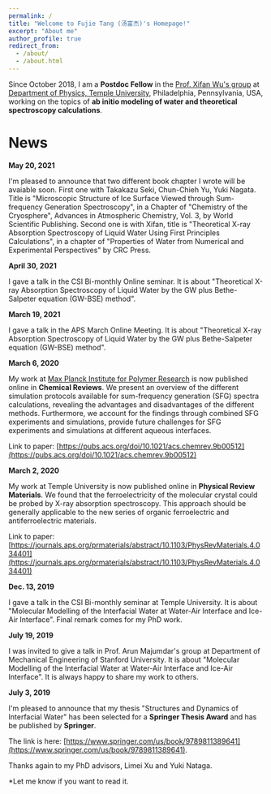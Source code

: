 ```yaml
---
permalink: /
title: "Welcome to Fujie Tang (汤富杰)'s Homepage!"
excerpt: "About me"
author_profile: true
redirect_from: 
  - /about/
  - /about.html
---
```


Since October 2018, I am a **Postdoc Fellow** in the [Prof. Xifan Wu's group](https://sites.temple.edu/xifanwu/) at [Department of Physics, Temple University](https://phys.cst.temple.edu/), Philadelphia, Pennsylvania, USA, working on the topics of **ab initio modeling of water and theoretical spectroscopy calculations**.

News
======
**May 20, 2021**

I'm pleased to announce that two different book chapter I wrote will be avaiable soon. First one with Takakazu Seki, Chun-Chieh Yu, Yuki Nagata. Title is "Microscopic Structure of Ice Surface Viewed through Sum-frequency Generation Spectroscopy", in a Chapter of "Chemistry of the Cryosphere", Advances in Atmospheric Chemistry, Vol. 3, by World Scientific Publishing. Second one is with Xifan, title is "Theoretical X-ray Absorption Spectroscopy of Liquid Water Using First Principles Calculations", in a chapter of "Properties of Water from Numerical and Experimental Perspectives" by CRC Press. 


**April 30, 2021**

I gave a talk in the CSI Bi-monthly Online seminar. It is about "Theoretical X-ray Absorption Spectroscopy of Liquid Water by the GW plus Bethe-Salpeter equation (GW-BSE) method". 


**March 19, 2021**

I gave a talk in the APS March Online Meeting. It is about "Theoretical X-ray Absorption Spectroscopy of Liquid Water by the GW plus Bethe-Salpeter equation (GW-BSE) method".



**March 6, 2020**

My work at [Max Planck Institute for Polymer Research](https://www.mpip-mainz.mpg.de/en/home) is now published online in **Chemical Reviews**. We present an overview of the different simulation protocols available for sum-frequency generation (SFG) spectra calculations, revealing the advantages and disadvantages of the different methods. Furthermore, we account for the findings through combined SFG experiments and simulations, provide future challenges for SFG experiments and simulations at different aqueous interfaces.

Link to paper: [https://pubs.acs.org/doi/10.1021/acs.chemrev.9b00512](https://pubs.acs.org/doi/10.1021/acs.chemrev.9b00512)

**March 2, 2020**

My work at Temple University is now published online in **Physical Review Materials**. We found that the ferroelectricity of the molecular crystal could be probed by X-ray absorption spectroscopy. This approach should be generally applicable to the new series of organic ferroelectric and antiferroelectric materials. 

Link to paper: [https://journals.aps.org/prmaterials/abstract/10.1103/PhysRevMaterials.4.034401](https://journals.aps.org/prmaterials/abstract/10.1103/PhysRevMaterials.4.034401)

**Dec. 13, 2019**

I gave a talk in the CSI Bi-monthly seminar at Temple University. It is about "Molecular Modelling of the Interfacial Water at Water-Air Interface and Ice-Air Interface". Final remark comes for my PhD work.



**July 19, 2019**

I was invited to give a talk in Prof. Arun Majumdar's group at Department of Mechanical Engineering of Stanford University. It is about "Molecular Modelling of the Interfacial Water at Water-Air Interface and Ice-Air Interface". It is always happy to share my work to others. 



**July 3, 2019**

I'm pleased to announce that my thesis "Structures and Dynamics of Interfacial Water" has been selected for a **Springer Thesis Award** and has be published by **Springer**.  

The link is here: [https://www.springer.com/us/book/9789811389641](https://www.springer.com/us/book/9789811389641). 

Thanks again to my PhD advisors, Limei Xu and Yuki Nataga. 

*Let me know if you want to read it.
